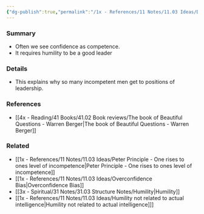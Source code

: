 ```yaml
---
{"dg-publish":true,"permalink":"/1x - References/11 Notes/11.03 Ideas/Dont misinterpret confidence for competence/","title":"Dont misinterpret confidence for competence","created":"2023-06-24T17:30:23.000+03:00","updated":"2024-02-14T20:18:33.193+03:00"}
---
```



### Summary
- Often we see confidence as competence.
- It requires humility to be a good leader

### Details
- This explains why so many incompetent men get to positions of leadership.

### References
- [[4x - Reading/41 Books/41.02 Book reviews/The book of Beautiful Questions - Warren Berger\|The book of Beautiful Questions - Warren Berger]]

### Related
- [[1x - References/11 Notes/11.03 Ideas/Peter Principle - One rises to ones level of incompetence\|Peter Principle - One rises to ones level of incompetence]]
- [[1x - References/11 Notes/11.03 Ideas/Overconfidence Bias\|Overconfidence Bias]]
- [[3x - Spiritual/31 Notes/31.03 Structure Notes/Humility\|Humility]]
- [[1x - References/11 Notes/11.03 Ideas/Humility not related to actual intelligence\|Humility not related to actual intelligence]]]